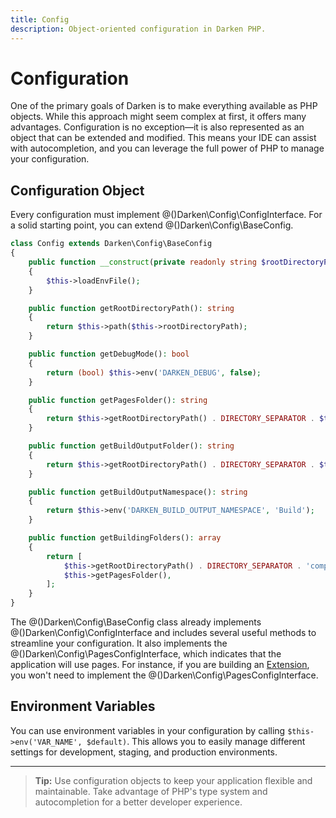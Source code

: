 ```yaml
---
title: Config
description: Object-oriented configuration in Darken PHP.
---
```


# Configuration

One of the primary goals of Darken is to make everything available as PHP objects. While this approach might seem complex at first, it offers many advantages. Configuration is no exception—it is also represented as an object that can be extended and modified. This means your IDE can assist with autocompletion, and you can leverage the full power of PHP to manage your configuration.

## Configuration Object

Every configuration must implement @()Darken\Config\ConfigInterface. For a solid starting point, you can extend @()Darken\Config\BaseConfig.

```php
class Config extends Darken\Config\BaseConfig
{
    public function __construct(private readonly string $rootDirectoryPath)
    {
        $this->loadEnvFile();
    }

    public function getRootDirectoryPath(): string
    {
        return $this->path($this->rootDirectoryPath);
    }

    public function getDebugMode(): bool
    {
        return (bool) $this->env('DARKEN_DEBUG', false);
    }

    public function getPagesFolder(): string
    {
        return $this->getRootDirectoryPath() . DIRECTORY_SEPARATOR . $this->env('DARKEN_PAGES_FOLDER', 'pages');
    }

    public function getBuildOutputFolder(): string
    {
        return $this->getRootDirectoryPath() . DIRECTORY_SEPARATOR . $this->env('DARKEN_BUILD_OUTPUT_FOLDER', '.build');
    }

    public function getBuildOutputNamespace(): string
    {
        return $this->env('DARKEN_BUILD_OUTPUT_NAMESPACE', 'Build');
    }

    public function getBuildingFolders(): array
    {
        return [
            $this->getRootDirectoryPath() . DIRECTORY_SEPARATOR . 'components',
            $this->getPagesFolder(),
        ];
    }
}
```

The @()Darken\Config\BaseConfig class already implements @()Darken\Config\ConfigInterface and includes several useful methods to streamline your configuration. It also implements the @()Darken\Config\PagesConfigInterface, which indicates that the application will use pages. For instance, if you are building an [Extension](/extensions.md), you won't need to implement the @()Darken\Config\PagesConfigInterface.

## Environment Variables

You can use environment variables in your configuration by calling `$this->env('VAR_NAME', $default)`. This allows you to easily manage different settings for development, staging, and production environments.

---

> **Tip:** Use configuration objects to keep your application flexible and maintainable. Take advantage of PHP's type system and autocompletion for a better developer experience.